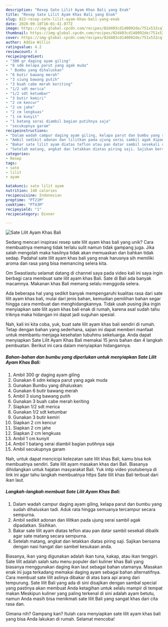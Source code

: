 ```yaml
---
description: "Resep Sate Lilit Ayam Khas Bali yang Enak"
title: "Resep Sate Lilit Ayam Khas Bali yang Enak"
slug: 823-resep-sate-lilit-ayam-khas-bali-yang-enak
date: 2020-09-18T16:01:41.077Z
image: https://img-global.cpcdn.com/recipes/02d403cd140092de/751x532cq70/sate-lilit-ayam-khas-bali-foto-resep-utama.jpg
thumbnail: https://img-global.cpcdn.com/recipes/02d403cd140092de/751x532cq70/sate-lilit-ayam-khas-bali-foto-resep-utama.jpg
cover: https://img-global.cpcdn.com/recipes/02d403cd140092de/751x532cq70/sate-lilit-ayam-khas-bali-foto-resep-utama.jpg
author: Addie Willis
ratingvalue: 4.2
reviewcount: 4
recipeingredient:
- "300 gr daging ayam giling"
- "6 sdm kelapa parut yang agak muda"
- " Bumbu yang dihaluskan"
- "6 butir bawang merah"
- "3 siung bawang putih"
- "3 buah cabe merah keriting"
- "1/2 sdt merica"
- "1/2 sdt ketumbar"
- "3 butir kemiri"
- "2 cm kencur"
- "2 cm jahe"
- "2 cm lengkuas"
- "1 cm kunyit"
- "1 batang serai diambil bagian putihnya saja"
- "secukupnya garam"
recipeinstructions:
- "Dalam wadah campur daging ayam giling, kelapa parut dan bumbu yang sudah dihaluskan tadi. Aduk rata hingga semuanya tercampur secara sempurna."
- "Ambil sedikit adonan dan lilitkan pada ujung serai sambil agak dipadatkan. Sisihkan."
- "Bakar sate lilit ayam diatas teflon atau pan datar sambil sesekali dibalik agar sate matang secara sempurna."
- "Setelah matang, angkat dan letakkan diatas piring saji. Sajikan bersama dengan nasi hangat dan sambel kesukaan anda."
categories:
- Resep
tags:
- sate
- lilit
- ayam

katakunci: sate lilit ayam 
nutrition: 148 calories
recipecuisine: Indonesian
preptime: "PT21M"
cooktime: "PT43M"
recipeyield: "1"
recipecategory: Dinner

---
```



![Sate Lilit Ayam Khas Bali](https://img-global.cpcdn.com/recipes/02d403cd140092de/751x532cq70/sate-lilit-ayam-khas-bali-foto-resep-utama.jpg)

Sedang mencari inspirasi resep sate lilit ayam khas bali yang unik? Cara membuatnya memang tidak terlalu sulit namun tidak gampang juga. Jika salah mengolah maka hasilnya tidak akan memuaskan dan bahkan tidak sedap. Padahal sate lilit ayam khas bali yang enak harusnya sih memiliki aroma dan rasa yang bisa memancing selera kita.

Om Swastiastu selamat datang di channel saya pada video kali ini saya ingin berbagi cara membuat sate lilit ayam khas Bali. Sate di Bali ada banyak macamnya. Makanan khas Bali memang selalu menggoda selera.

Ada beberapa hal yang sedikit banyak mempengaruhi kualitas rasa dari sate lilit ayam khas bali, mulai dari jenis bahan, kemudian pemilihan bahan segar hingga cara membuat dan menghidangkannya. Tidak usah pusing jika ingin menyiapkan sate lilit ayam khas bali enak di rumah, karena asal sudah tahu triknya maka hidangan ini dapat jadi suguhan spesial.


Nah, kali ini kita coba, yuk, buat sate lilit ayam khas bali sendiri di rumah. Tetap dengan bahan yang sederhana, sajian ini dapat memberi manfaat untuk membantu menjaga kesehatan tubuhmu sekeluarga. Anda dapat menyiapkan Sate Lilit Ayam Khas Bali memakai 15 jenis bahan dan 4 langkah pembuatan. Berikut ini cara dalam menyiapkan hidangannya.

<!--inarticleads1-->

##### Bahan-bahan dan bumbu yang diperlukan untuk menyiapkan Sate Lilit Ayam Khas Bali:

1. Ambil 300 gr daging ayam giling
1. Gunakan 6 sdm kelapa parut yang agak muda
1. Gunakan  Bumbu yang dihaluskan:
1. Gunakan 6 butir bawang merah
1. Ambil 3 siung bawang putih
1. Gunakan 3 buah cabe merah keriting
1. Siapkan 1/2 sdt merica
1. Gunakan 1/2 sdt ketumbar
1. Gunakan 3 butir kemiri
1. Siapkan 2 cm kencur
1. Siapkan 2 cm jahe
1. Siapkan 2 cm lengkuas
1. Ambil 1 cm kunyit
1. Ambil 1 batang serai diambil bagian putihnya saja
1. Ambil secukupnya garam


Nah, untuk dapat mencicipi kelezatan sate lilit khas Bali, kamu bisa kok membuatnya sendiri. Sate lilit ayam masakan khas dari Bali. Biasanya dihidangkan untuk hajatan masyarakat Bali. Yuk intip video youtubenya di link ini agar tahu langkah membuatnya https Sate lilit khas Bali terbuat dari ikan laut. 

<!--inarticleads2-->

##### Langkah-langkah membuat Sate Lilit Ayam Khas Bali:

1. Dalam wadah campur daging ayam giling, kelapa parut dan bumbu yang sudah dihaluskan tadi. Aduk rata hingga semuanya tercampur secara sempurna.
1. Ambil sedikit adonan dan lilitkan pada ujung serai sambil agak dipadatkan. Sisihkan.
1. Bakar sate lilit ayam diatas teflon atau pan datar sambil sesekali dibalik agar sate matang secara sempurna.
1. Setelah matang, angkat dan letakkan diatas piring saji. Sajikan bersama dengan nasi hangat dan sambel kesukaan anda.


Biasanya, ikan yang digunakan adalah ikan tuna, kakap, atau ikan tenggiri. Sate lilit adalah salah satu menu populer dari kuliner khas Bali yang biasanya menggunakan daging ikan laut sebagai bahan utamanya. Masakan enak ini juga terkadang memakai daging ayam sebagai bahan alternatifnya. Cara membuat sate lilit aslinya dibakar di atas bara api arang dari tempurung. Sate lilit Bali yang ada di sini disajikan dengan sambal special yang pastinya akan membuat Anda ketagihan untuk selalu mampir di tempat makan Meskipun kuliner yang paling terkenal di sini adalah ayam betutu, namun Anda masih bisa menikmati sate lilit Bali yang sangat khas dari cita rasa dan. 

Gimana nih? Gampang kan? Itulah cara menyiapkan sate lilit ayam khas bali yang bisa Anda lakukan di rumah. Selamat mencoba!
